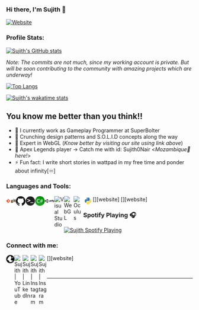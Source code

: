 ### Hi there, I'm Sujith 👋

[![Website](https://img.shields.io/website?down_color=red&down_message=DOWN&label=SUPERBOLTER&style=for-the-badge&up_color=green&up_message=UP&url=https%3A%2F%2Fwww.superbolter.com%2F)](https://www.superbolter.com)


### Profile Stats:

[![Sujith's GitHub stats](https://github-readme-stats.vercel.app/api?username=sujith0nair&hide=contribs,prs,issues&show_icons=true&theme=gradient)](https://github.com/sujith0nair/sujith0nair)

*Note: The commits are not much, since my working account is private. But will be soon contributing to the community with amazing projects which are underway!*

[![Top Langs](https://github-readme-stats.vercel.app/api/top-langs/?username=sujith0nair&layout=compact)](https://github.com/sujith0nair/sujith0nair)

[![Sujith's wakatime stats](https://github-readme-stats.vercel.app/api/wakatime?username=sujith0nair)](https://github.com/sujith0nair/sujith0nair)

## You know me better than you think!!

- 🔭 I currently work as Gameplay Programmer at SuperBolter
- 🌱 Crunching design patterns and S.O.L.I.D concepts along the way
- 👯 Expert in WebGL (*Know better by visiting our site using link above*)
- 🥅 Apex Legends player -> Catch me with id: Sujith0Nair <*Mozambique🔫 here!*> 
- ⚡ Fun fact: I write short stories in wattpad in my free time and ponder about infinity[♾]


### Languages and Tools:

[<img align="left" alt="Git" width="26px" src="https://raw.githubusercontent.com/github/explore/80688e429a7d4ef2fca1e82350fe8e3517d3494d/topics/git/git.png" />][youtube]
[<img align="left" alt="GitHub" width="26px" src="https://raw.githubusercontent.com/github/explore/78df643247d429f6cc873026c0622819ad797942/topics/github/github.png" />][youtube]
[<img align="left" alt="Terminal" width="26px" src="https://raw.githubusercontent.com/github/explore/80688e429a7d4ef2fca1e82350fe8e3517d3494d/topics/terminal/terminal.png" />][youtube]
[<img align="left" alt="C#" width="26px" src="https://raw.githubusercontent.com/github/explore/80688e429a7d4ef2fca1e82350fe8e3517d3494d/topics/csharp/csharp.png" />][website]
[<img align="left" alt="Unity Monobehaviour" width="26px" src="https://raw.githubusercontent.com/github/explore/80688e429a7d4ef2fca1e82350fe8e3517d3494d/topics/unity/unity.png" />][youtube]
[<img align="left" alt="Visual Studio" width="26px" src="https://cdn.jsdelivr.net/npm/simple-icons@v5/icons/visualstudio.svg" />][youtube]
[<img align="left" alt="WebGL" width="26px" src="https://cdn.jsdelivr.net/npm/simple-icons@v5/icons/webgl.svg" />][website]
[<img align="left" alt="Oculus" width="26px" src="https://cdn.jsdelivr.net/npm/simple-icons@v5/icons/oculus.svg" />][oculusproject]
[<img align="left" alt="Python" width="26px" src="https://raw.githubusercontent.com/github/explore/80688e429a7d4ef2fca1e82350fe8e3517d3494d/topics/python/python.png" />][linkedin]
<br />

### Spotify Playing 🎧

[<img src="https://now-playing-codestackr.vercel.app/api/spotify-playing" alt="Sujith Spotify Playing" width="350" />](https://open.spotify.com/user/k9yr4po3ajd6kk7awuxwt3ala?si=Isy3JF7IQGaT8xR8yl5SxQ)

### Connect with me:

[<img align="left" alt="SuperBolter.com" width="22px" src="https://raw.githubusercontent.com/iconic/open-iconic/master/svg/globe.svg" />][website]
[<img align="left" alt="Sujith | YouTube" width="22px" src="https://cdn.jsdelivr.net/npm/simple-icons@v3/icons/youtube.svg" />][youtube]
[<img align="left" alt="Sujith | LinkedIn" width="22px" src="https://cdn.jsdelivr.net/npm/simple-icons@v3/icons/linkedin.svg" />][linkedin]
[<img align="left" alt="Sujith | Instagram" width="22px" src="https://cdn.jsdelivr.net/npm/simple-icons@v3/icons/instagram.svg" />][instagram]
[<img align="left" alt="Sujith | Instagram" width="22px" src="https://cdn.jsdelivr.net/npm/simple-icons@v3/icons/steam.svg" />][steam]
<br />

<br />

---
[apex]: https://www.ea.com/games/apex-legends
[youtube]: https://www.youtube.com/channel/UCyTOcnkSbZJ-4Kls0PNGF3g
[instagram]: https://instagram.com/sujith0nair
[linkedin]: https://www.linkedin.com/in/sujithpudussery/
[steam]: https://steamcommunity.com/profiles/76561198843563249/
[oculusproject]: https://youtu.be/FG7kZ8irObQ
